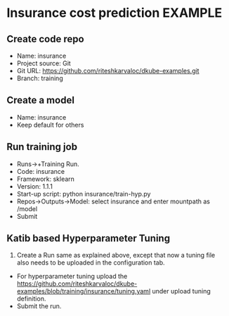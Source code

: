 # Insurance cost prediction EXAMPLE 

## Create code repo
- Name: insurance
- Project source: Git
- Git URL: https://github.com/riteshkarvaloc/dkube-examples.git
- Branch: training


## Create a model
- Name: insurance
- Keep default for others


## Run training job
 - Runs->+Training Run.
 - Code: insurance
 - Framework: sklearn
 - Version: 1.1.1
 - Start-up script: python insurance/train-hyp.py
 - Repos->Outputs->Model: select insurance and enter mountpath as /model
 - Submit

## Katib based Hyperparameter Tuning
1. Create a Run same as explained above, except that now a tuning file also needs to be uploaded in the configuration tab.
  - For hyperparameter tuning upload the https://github.com/riteshkarvaloc/dkube-examples/blob/training/insurance/tuning.yaml under upload tuning definition. 
  - Submit the run.
